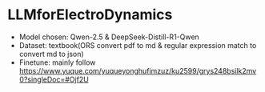 # LLMforElectroDynamics
- Model chosen: Qwen-2.5 & DeepSeek-Distill-R1-Qwen
- Dataset: textbook(ORS convert pdf to md & regular expression match to convert md to json)
- Finetune: mainly follow https://www.yuque.com/yuqueyonghufimzuz/ku2599/grys248bsilk2mv0?singleDoc=#Ojf2U